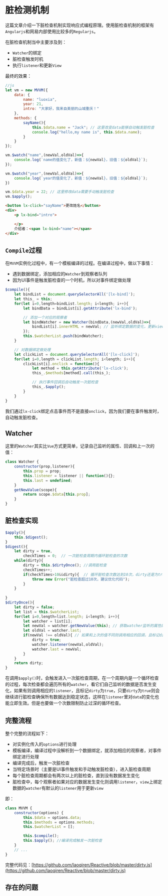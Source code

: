 # 脏检测机制

这篇文章介绍一下脏检查机制实现响应式编程原理。使用脏检查机制的框架有`Angularjs`和网易内部使用比较多的`Regularjs`。

在脏检查机制当中主要涉及到：

* `Watcher`的绑定
* 脏检查触发时机
* 执行`listener`和更新`View`

最终的效果：

```js
//js
let vm = new MVVM({
    data: {
        name: "luoxia",
        year: 21,
        intro: "大家好，我来自美丽的山城重庆！"
    },
    methods: {
        sayName(){
            this.$data.name = "Jack"; // 这里改变data能够自动触发脏检查
            console.log("hello,my name is", this.$data.name);
        }
    }
});

vm.$watch("name",(newVal,oldVal)=>{
    console.log(`name的值变化了，新值：${newVal}，旧值：${oldVal}`);
});

vm.$watch("year",(newVal,oldVal)=>{
    console.log(`year的值变化了，新值：${newVal}，旧值：${oldVal}`);
})

vm.$data.year = 22; // 这里修改data需要手动触发脏检查
vm.$apply();
```

```html
<button lx-click="sayName">更改姓名</button>
<div>
    <p lx-bind="intro">

    </p>
    介绍者：<span lx-bind="name"></span>
</div>
```
## `Compile`过程

在`MVVM`实例化过程中，有一个模板编译的过程。在编译过程中，做以下事情：

* 遇到数据绑定，添加相应的`Watcher`到观察者队列
* 因为UI事件是触发脏检查的一个时机，所以对事件绑定做处理
```js
$compile(){
    let bindList = document.querySelectorAll('[lx-bind]');
    let this_ = this;
    for(let i=0,length=bindList.length; i<length; i++){
        let bindData = bindList[i].getAttribute('lx-bind');

        // 添加一个对应的观察者
        let bindWatcher = new Watcher(bindData,(newVal,oldVal)=>{
            bindList[i].innerHTML = newVal; // 监听绑定数据的变化，更新view
        });
        this.$watcherList.push(bindWatcher);
    }

    // 对数据绑定做处理
    let clickList = document.querySelectorAll('[lx-click]');
    for(let i=0,length = clickList.length; i<length; i++){
        clickList[i].onclick = function(){
            let method = this.getAttribute('lx-click');
            this_.$methods[method].call(this_);

            // 执行事件回调后自动触发一次脏检查
            this_.$apply();
        }
    }
}
```
我们通过`lx-click`绑定点击事件而不是直接`onclick`，因为我们要在事件触发时，自动触发脏检查。
## Watcher

这里的`Watcher`其实比`Vue`方式更简单，记录自己监听的属性、回调和上一次的值：

```js
class Watcher {
    constructor(prop,listener){
        this.prop = prop;
        this.listener = listener || function(){};
        this.last = undefined;
    }
    getNewValue(scope){
        return scope.$data[this.prop];
    }
}
```

## 脏检查实现
```js
$apply(){
    this.$digest();
}
$digest(){
    let dirty = true,
        checkTimes = 0;  // 一次脏检查周期内循环脏检查的次数
    while(dirty){
        dirty = this.$dirtyOnce(); //调用脏检查
        checkTimes++;
        if(checkTimes>10&&dirty){  // 循环脏检查次数达到10次，dirty还是为true则报错
            throw new Error("脏检查超过10次，建议优化代码");
        }
    }
    
}
$dirtyOnce(){
    let dirty = false;
    let list = this.$watcherList;
    for(let i=0,length=list.length; i<length; i++){
        let watcher = list[i];
        let newVal = watcher.getNewValue(this); // 获取watcher监听的属性的最新值
        let oldVal = watcher.last;
        if(newVal !== oldVal){ // 如果和上次的值不同则调用相应的回调，且标记dirty为true
            dirty = true;
            watcher.listener(newVal,oldVal);
            watcher.last = newVal;
        }
    }
    return dirty;
}
```
在调用`$apply()`时，会触发进入一次脏检查周期，在一个周期内是一个循环检查的过程，每次检查都会遍历所有的`watcher`，看它们自己监听的数据是否发生变化，如果有则调用相应的`listener`，且标记`dirty`为`true`，只要`dirty`为`true`则会继续进行脏检查确保所有数据达到稳定状态，这样在`listener`里对`data`的变化也能立即生效。但是也要做一个次数限制防止过深的循环检查。

## 完整流程

整个完整的流程如下：

* 对实例化传入的`options`进行处理
* 模板编译，编译过程中没解析到一个数据绑定，就添加相应的观察者，对事件绑定进行处理
* 编译完成后，触发一次脏检查
* 当特定场景时（主要是UI事件触发和手动触发脏检查），进入脏检查周期
* 每个脏检查周期都会有两次以上的脏检查，直到没有数据发生变化
* 脏检查中，每个观察者如果对应的数据发生变化则调用`listener`，`view`上绑定数据的`watcher`有默认的`listener`用于更新`view`

即：

```js
class MVVM {
    constructor(options) {
        this.$data = options.data;
        this.$methods = options.methods;
        this.$watcherList = [];

        this.$compile();
        this.$apply(); //编译完成触发一次脏检查
    }
    // ...
}
```

完整代码见：[https://github.com/laoqiren/Reactive/blob/master/dirty.js](https://github.com/laoqiren/Reactive/blob/master/dirty.js)
## 存在的问题